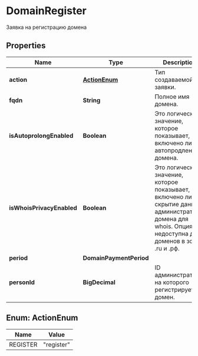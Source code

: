 

# DomainRegister

Заявка на регистрацию домена

## Properties

| Name | Type | Description | Notes |
|------------ | ------------- | ------------- | -------------|
|**action** | [**ActionEnum**](#ActionEnum) | Тип создаваемой заявки. |  |
|**fqdn** | **String** | Полное имя домена. |  |
|**isAutoprolongEnabled** | **Boolean** | Это логическое значение, которое показывает, включено ли автопродление домена. |  [optional] |
|**isWhoisPrivacyEnabled** | **Boolean** | Это логическое значение, которое показывает, включено ли скрытие данных администратора домена для whois. Опция недоступна для доменов в зонах .ru и .рф. |  [optional] |
|**period** | **DomainPaymentPeriod** |  |  [optional] |
|**personId** | **BigDecimal** | ID администратора, на которого регистрируется домен. |  |



## Enum: ActionEnum

| Name | Value |
|---- | -----|
| REGISTER | &quot;register&quot; |



